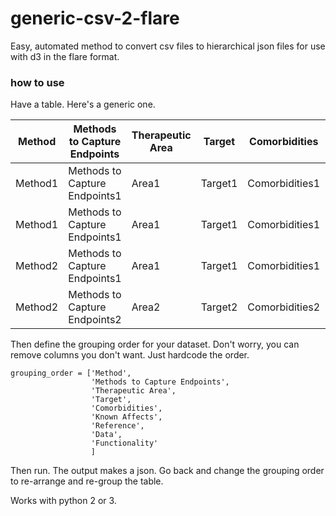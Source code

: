 # generic-csv-2-flare
Easy, automated method to convert csv files to hierarchical json files for use with d3 in the flare format. 

### how to use
Have a table. Here's a generic one. 

| Method  | Methods to Capture Endpoints  | Therapeutic Area | Target  | Comorbidities  | Known Affects | Reference  | Data  | Functionality |
|---------|-------------------------------|------------------|---------|----------------|---------------|------------|-------|---------------|
| Method1 | Methods to Capture Endpoints1 | Area1            | Target1 | Comorbidities1 | Affects1      | Reference1 | Data1 | Func1         |
| Method1 | Methods to Capture Endpoints1 | Area1            | Target1 | Comorbidities1 | Affects1      | Reference1 | Data1 | Func2         |
| Method2 | Methods to Capture Endpoints1 | Area1            | Target1 | Comorbidities1 | Affects1      | Reference1 | Data1 | Func1         |
| Method2 | Methods to Capture Endpoints2 | Area2            | Target2 | Comorbidities2 | Affects2      | Reference2 | Data2 | Func2         |

Then define the grouping order for your dataset. Don't worry, you can remove columns you don't want. Just hardcode the order. 
```
grouping_order = ['Method',
                  'Methods to Capture Endpoints',
                  'Therapeutic Area',
                  'Target',
                  'Comorbidities',
                  'Known Affects',
                  'Reference',
                  'Data',
                  'Functionality'
                  ]
```

Then run. The output makes a json. Go back and change the grouping order to re-arrange and re-group the table. 

Works with python 2 or 3. 
